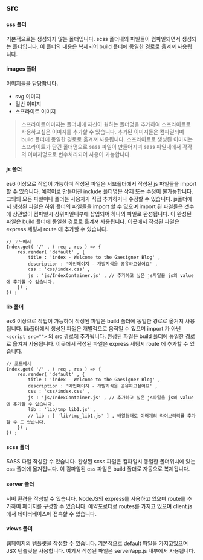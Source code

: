 ## src

#### css 폴더
기본적으로는 생성되지 않는 폴더입니다. scss 폴더내의 파일들이 컴파일되면서 생성되는 폴더입니다. 이 폴더의 내용은 복제되어 build 폴더에 동일한 경로로 옮겨져 사용됩니다.

#### images 폴더
이미지들을 담당합니다.
 
- svg 이미지
- 일반 이미지
- 스프라이트 이미지 



> 스프라이트이미지는 폴더내에 자신이 원하는 폴더명을 추가하여 스프라이트로 사용하고싶은 이미지를 추가할 수 있습니다. 추가된 이미지들은 컴파일되며 build 폴더에 동일한 경로로 옮겨져 사용됩니다. 스프라이트로 생성된 이미지는 스프라이트가 담긴 폴더명으로 sass 파일이 만들어지며 sass 파일내에서 각각의 이미지명으로 변수처리되어 사용이 가능합니다. 

#### js 폴더
es6 이상으로 작업이 가능하며 작성된 파일은 서브폴더에서 작성된 js 파일들을 import 할 수 있습니다. 예약어로 만들어진 include 폴더명은 삭제 또는 수정이 불가능합니다. 그외의 모든 파일이나 폴더는 사용자가 직접 추가하거나 수정할 수 있습니다. js폴더에서 생성된 파일은 하위 폴더의 파일들을 import 할 수 있으며 import 된 파일들은 갯수에 상관없이 컴파일시 상위파일내부에 삽입되어 하나의 파일로 완성됩니다. 이 완성된 파일은 build 폴더에 동일한 경로로 옮겨져 사용됩니다. 
이곳에서 작성된 파일은 express 세팅시 route 에 추가할 수 있습니다.   

    // 코드예시
	Index.get( '/' , ( req , res ) => {
    	res.render( 'default' , {
    		title : 'index - Welcome to the Gaesigner Blog' , 
    		description : '메인페이지 - 개발지식을 공유하고싶어요' , 
    		css : 'css/index.css' , 
    		js : 'js/IndexContainer.js' , // 추가하고 싶은 js파일을 js의 value 에 추가할 수 있습니다.  
    	}) ; 
    }) ; 

#### lib 폴더
es6 이상으로 작업이 가능하며 작성된 파일은 build 폴더에 동일한 경로로 옮겨져 사용됩니다. lib폴더에서 생성된 파일은 개별적으로 움직일 수 있으며 import 가 아닌 `<script src="">` 의 src 경로에 추가됩니다. 완성된 파일은 build 폴더에 동일한 경로로 옮겨져 사용됩니다. 이곳에서 작성된 파일은 express 세팅시 route 에 추가할 수 있습니다.


    // 코드예시
	Index.get( '/' , ( req , res ) => {
    	res.render( 'default' , {
    		title : 'index - Welcome to the Gaesigner Blog' , 
    		description : '메인페이지 - 개발지식을 공유하고싶어요' , 
    		css : 'css/index.css' , 
    		js : 'js/IndexContainer.js' , // 추가하고 싶은 js파일을 js의 value 에 추가할 수 있습니다.   
			lib : 'lib/tmp_lib1.js' , 
			// lib : [ 'lib/tmp_lib1.js' ] , 배열형태로 여러개의 라이브러리를 추가할 수 도 있습니다. 
    	}) ; 
    }) ;

#### scss 폴더
SASS 파일 작성할 수 있습니다. 완성된 scss 파일은 컴파일시 동일한 폴더위치에 있는 css 폴더에 옮겨집니다. 이 컴파일된 css 파일은 build 폴더로 자동으로 복제됩니다. 

#### server 폴더
서버 환경을 작성할 수 있습니다. NodeJS의 express를 사용하고 있으며 route를 추가하여 페이지를 구성할 수 있습니다. 
예약포로더로 routes를 가지고 있으며 client.js 에서  데이터베이스에 접속할 수 있습니다. 

#### views 폴더
웹페이지의 템플릿을 작성할 수 있습니다. 기본적으로 default 파일을 가지고있으며 JSX 템플릿을 사용합니다. 여기서 작성된 파일은 server/app.js 내부에서 사용됩니다.
